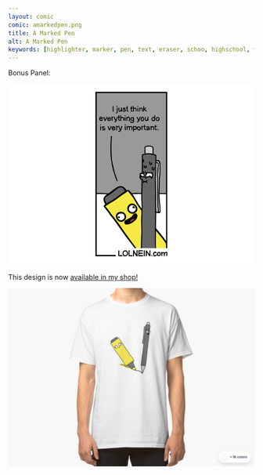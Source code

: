 ```yaml
---
layout: comic
comic: amarkedpen.png
title: A Marked Pen
alt: A Marked Pen
keywords: [highlighter, marker, pen, text, eraser, schoo, highschool, finals, exams]
---
```


Bonus Panel:

![A Marked Pen Bonus Panel](/images/amarkedpen_bonus.png)

This design is now [available in my shop!](https://www.redbubble.com/people/LOLNEIN/shop)


 

[![A Marked Pen Shirt](/images/amarkedpen_shirt.png)](https://www.redbubble.com/people/LOLNEIN/shop)